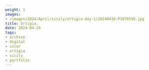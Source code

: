```yaml
---
weight: 1
images:
- /images/2024/April/sicily/ortigia-day-1/20240418-P1070556.jpg
title: Ortigia.
date: 2024-04-19
tags:
- archive
- digital
- color
- ortigia
- sicily
- portfolio
---
```


